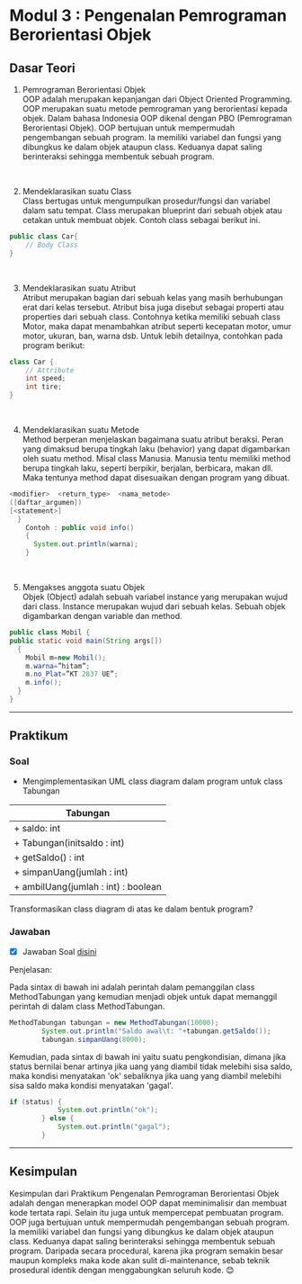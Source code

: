 # Modul 3 : Pengenalan Pemrograman Berorientasi Objek

## Dasar Teori

1. Pemrograman Berorientasi Objek </br>
OOP adalah merupakan kepanjangan dari Object Oriented Programming. OOP merupakan suatu metode pemrograman yang berorientasi kepada objek. Dalam bahasa Indonesia OOP dikenal dengan PBO (Pemrograman Berorientasi Objek). OOP bertujuan untuk mempermudah pengembangan sebuah program. Ia memiliki variabel dan fungsi yang  dibungkus ke dalam objek ataupun class. Keduanya dapat saling berinteraksi sehingga membentuk sebuah program.
</br>

2. Mendeklarasikan suatu Class </br>
Class bertugas untuk mengumpulkan prosedur/fungsi dan variabel dalam satu tempat. Class merupakan blueprint dari sebuah objek atau cetakan untuk membuat objek. Contoh class sebagai berikut ini.
```java
public class Car{ 
    // Body Class
}
```
</br>

3. Mendeklarasikan suatu Atribut </br>
Atribut merupakan bagian dari sebuah kelas yang masih berhubungan erat dari kelas tersebut. Atribut bisa juga disebut sebagai properti atau properties dari sebuah class.     Contohnya ketika memiliki sebuah class Motor, maka dapat menambahkan atribut seperti kecepatan motor, umur motor, ukuran, ban, warna dsb. Untuk lebih detailnya, contohkan pada program berikut:
```java
class Car {
    // Attribute
    int speed; 
    int tire;
}
```
<br>

4. Mendeklarasikan suatu Metode </br>
Method berperan menjelaskan bagaimana suatu atribut beraksi. Peran yang dimaksud berupa tingkah laku (behavior) yang dapat digambarkan oleh suatu method. Misal class Manusia. Manusia tentu memiliki method berupa tingkah laku, seperti berpikir, berjalan, berbicara, makan dll. Maka tentunya method dapat disesuaikan dengan program yang dibuat.
```java
<modifier>  <return_type>  <nama_metode> 
([daftar_argumen]) 
[<statement>] 
  } 
    Contoh : public void info()
    { 
      System.out.println(warna);
    }
```
</br>

5. Mengakses anggota suatu Objek </br>
Objek (Object) adalah sebuah variabel instance yang merupakan wujud dari class. Instance merupakan wujud dari sebuah kelas. Sebuah objek digambarkan dengan variable dan method.
```java
public class Mobil { 
public static void main(String args[]) 
  { 
    Mobil m=new Mobil();
    m.warna=”hitam”; 
    m.no_Plat=”KT 2837 UE”; 
    m.info(); 
  } 
}
```
<hr>

## Praktikum

### Soal
+ Mengimplementasikan UML class diagram dalam   program untuk 
class Tabungan

| Tabungan |
| ----------- |
| + saldo: int |
| + Tabungan(initsaldo : int) |
| + getSaldo() : int | 
| + simpanUang(jumlah : int) |
| + ambilUang(jumlah : int) : boolean |

Transformasikan class diagram di atas ke dalam bentuk program?

### Jawaban
- [x] Jawaban Soal [disini](https://github.com/womenincode/20104014_Amita-Putry-Prasasti_S1SEA_Pemrograman2/blob/modul3/src/modul3/latihan/Main.java)

Penjelasan:

Pada sintax di bawah ini adalah perintah dalam pemanggilan class MethodTabungan yang kemudian menjadi objek untuk dapat memanggil perintah di dalam class MethodTabungan. 
```java
MethodTabungan tabungan = new MethodTabungan(10000);
        System.out.println("Saldo awal\t: "+tabungan.getSaldo());
        tabungan.simpanUang(8000);
```

Kemudian, pada sintax di bawah ini yaitu suatu pengkondisian, dimana jika status bernilai benar artinya jika uang yang diambil tidak melebihi sisa saldo, maka kondisi menyatakan 'ok' sebaliknya jika uang yang diambil melebihi sisa saldo maka kondisi menyatakan 'gagal'.
```java
if (status) {
            System.out.println("ok");
        } else {
            System.out.println("gagal");
        }
```
<hr>

## Kesimpulan </br>

Kesimpulan dari Praktikum Pengenalan Pemrograman Berorientasi Objek adalah dengan menerapkan model OOP dapat meminimalisir dan membuat kode tertata rapi. Selain itu juga untuk mempercepat pembuatan program. OOP juga bertujuan untuk mempermudah pengembangan sebuah program. Ia memiliki variabel dan fungsi yang  dibungkus ke dalam objek ataupun class. Keduanya dapat saling berinteraksi sehingga membentuk sebuah program. Daripada secara procedural, karena jika program semakin besar maupun kompleks maka kode akan sulit di-maintenance, sebab teknik prosedural identik dengan menggabungkan seluruh kode. 😊
